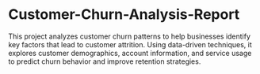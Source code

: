 # Customer-Churn-Analysis-Report
This project analyzes customer churn patterns to help businesses identify key factors that lead to customer attrition. Using data-driven techniques, it explores customer demographics, account information, and service usage to predict churn behavior and improve retention strategies.
